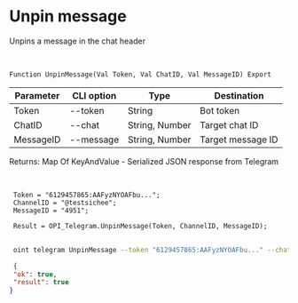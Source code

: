 ﻿---
sidebar_position: 5
---

# Unpin message
 Unpins a message in the chat header


<br/>


`Function UnpinMessage(Val Token, Val ChatID, Val MessageID) Export`

 | Parameter | CLI option | Type | Destination |
 |-|-|-|-|
 | Token | --token | String | Bot token |
 | ChatID | --chat | String, Number | Target chat ID |
 | MessageID | --message | String, Number | Target message ID |

 
 Returns: Map Of KeyAndValue - Serialized JSON response from Telegram

<br/>




```bsl title="Code example"
 Token = "6129457865:AAFyzNYOAFbu...";
 ChannelID = "@testsichee";
 MessageID = "4951";
 
 Result = OPI_Telegram.UnpinMessage(Token, ChannelID, MessageID);
```
	


```sh title="CLI command example"
 
 oint telegram UnpinMessage --token "6129457865:AAFyzNYOAFbu..." --chat %chat% --message "4951"

```

```json title="Result"
 {
 "ok": true,
 "result": true
}
```

